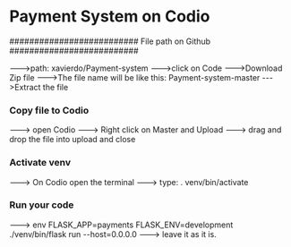 # Payment System on Codio

##########################
File path on Github
##########################

--->path: xavierdo/Payment-system
--->click on Code
--->Download Zip file
--->The file name will be like this: Payment-system-master
--->Extract the file


### Copy file to Codio

---> open Codio
---> Right click on Master and Upload
---> drag and drop the file into upload and close


### Activate venv

---> On Codio open the terminal
---> type: . venv/bin/activate

### Run your code
---> env FLASK_APP=payments FLASK_ENV=development ./venv/bin/flask run --host=0.0.0.0
---> leave it as it is.


